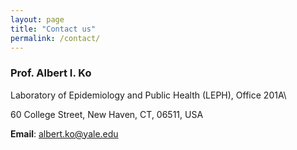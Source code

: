 ```yaml
---
layout: page
title: "Contact us"
permalink: /contact/
---
```


### Prof. Albert I. Ko

Laboratory of Epidemiology and Public Health (LEPH), Office 201A\

60 College Street, New Haven, CT, 06511, USA

**Email**: albert.ko@yale.edu
